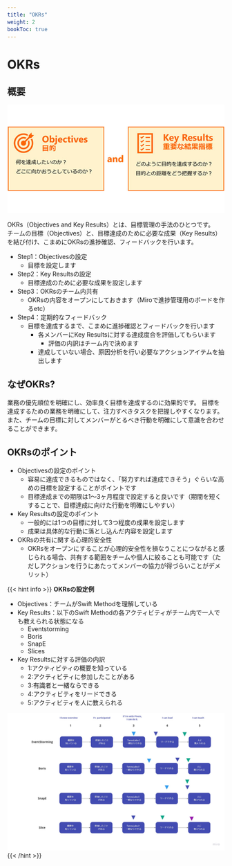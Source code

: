 ```yaml
---
title: "OKRs"
weight: 2
bookToc: true
---
```


# OKRs

## 概要

![OKR](Okr.jpg)

OKRs（Objectives and Key Results）とは、目標管理の手法のひとつです。  
チームの目標（Objectives）と、目標達成のために必要な成果（Key Results）を結び付け、こまめにOKRsの進捗確認、フィードバックを行います。

- Step1：Objectivesの設定
  - 目標を設定します
- Step2：Key Resultsの設定
  - 目標達成のために必要な成果を設定します
- Step3：OKRsのチーム内共有
  - OKRsの内容をオープンにしておきます（Miroで進捗管理用のボードを作るetc）
- Step4：定期的なフィードバック
  - 目標を達成するまで、こまめに進捗確認とフィードバックを行います
    - 各メンバーにKey Resultsに対する達成度合を評価してもらいます
      - 評価の内訳はチーム内で決めます
    - 達成していない場合、原因分析を行い必要なアクションアイテムを抽出します

## なぜOKRs?
業務の優先順位を明確にし、効率良く目標を達成するのに効果的です。
目標を達成するための業務を明確にして、注力すべきタスクを把握しやすくなります。
また、チームの目標に対してメンバーがとるべき行動を明確にして意識を合わせることができます。

## OKRsのポイント
- Objectivesの設定のポイント
  - 容易に達成できるものではなく、「努力すれば達成できそう」ぐらいな高めの目標を設定することがポイントです
  - 目標達成までの期限は1～3ヶ月程度で設定すると良いです（期間を短くすることで、目標達成に向けた行動を明確にしやすい）
- Key Resultsの設定のポイント
  - 一般的には1つの目標に対して3つ程度の成果を設定します
  - 成果は具体的な行動に落とし込んだ内容を設定します
- OKRsの共有に関する心理的安全性
  - OKRsをオープンにすることが心理的安全性を損なうことにつながると感じられる場合、共有する範囲をチームや個人に絞ることも可能です（ただしアクションを行うにあたってメンバーの協力が得づらいことがデメリット）

{{< hint info >}}
**OKRsの設定例**
- Objectives：チームがSwift Methodを理解している
- Key Results：以下のSwift Methodの各アクティビティがチーム内で一人でも教えられる状態になる
  - Eventstorming
  - Boris
  - SnapE
  - Slices
- Key Resultsに対する評価の内訳
  - 1:アクティビティの概要を知っている
  - 2:アクティビティに参加したことがある
  - 3:有識者と一緒ならできる
  - 4:アクティビティをリードできる
  - 5:アクティビティを人に教えられる

![OKRSample](OkrSample.jpg)
{{< /hint >}}

